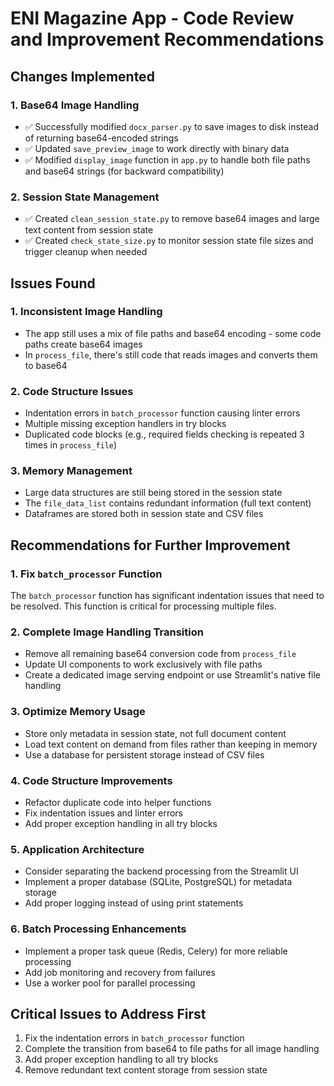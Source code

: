 # ENI Magazine App - Code Review and Improvement Recommendations

## Changes Implemented

### 1. Base64 Image Handling
- ✅ Successfully modified `docx_parser.py` to save images to disk instead of returning base64-encoded strings
- ✅ Updated `save_preview_image` to work directly with binary data
- ✅ Modified `display_image` function in `app.py` to handle both file paths and base64 strings (for backward compatibility)

### 2. Session State Management
- ✅ Created `clean_session_state.py` to remove base64 images and large text content from session state
- ✅ Created `check_state_size.py` to monitor session state file sizes and trigger cleanup when needed

## Issues Found

### 1. Inconsistent Image Handling
- The app still uses a mix of file paths and base64 encoding - some code paths create base64 images
- In `process_file`, there's still code that reads images and converts them to base64

### 2. Code Structure Issues
- Indentation errors in `batch_processor` function causing linter errors
- Multiple missing exception handlers in try blocks
- Duplicated code blocks (e.g., required fields checking is repeated 3 times in `process_file`)

### 3. Memory Management
- Large data structures are still being stored in the session state
- The `file_data_list` contains redundant information (full text content)
- Dataframes are stored both in session state and CSV files

## Recommendations for Further Improvement

### 1. Fix `batch_processor` Function
The `batch_processor` function has significant indentation issues that need to be resolved. This function is critical for processing multiple files.

### 2. Complete Image Handling Transition
- Remove all remaining base64 conversion code from `process_file`
- Update UI components to work exclusively with file paths
- Create a dedicated image serving endpoint or use Streamlit's native file handling

### 3. Optimize Memory Usage
- Store only metadata in session state, not full document content
- Load text content on demand from files rather than keeping in memory
- Use a database for persistent storage instead of CSV files

### 4. Code Structure Improvements
- Refactor duplicate code into helper functions
- Fix indentation issues and linter errors
- Add proper exception handling in all try blocks

### 5. Application Architecture
- Consider separating the backend processing from the Streamlit UI
- Implement a proper database (SQLite, PostgreSQL) for metadata storage
- Add proper logging instead of using print statements

### 6. Batch Processing Enhancements
- Implement a proper task queue (Redis, Celery) for more reliable processing
- Add job monitoring and recovery from failures
- Use a worker pool for parallel processing

## Critical Issues to Address First

1. Fix the indentation errors in `batch_processor` function
2. Complete the transition from base64 to file paths for all image handling
3. Add proper exception handling to all try blocks
4. Remove redundant text content storage from session state 